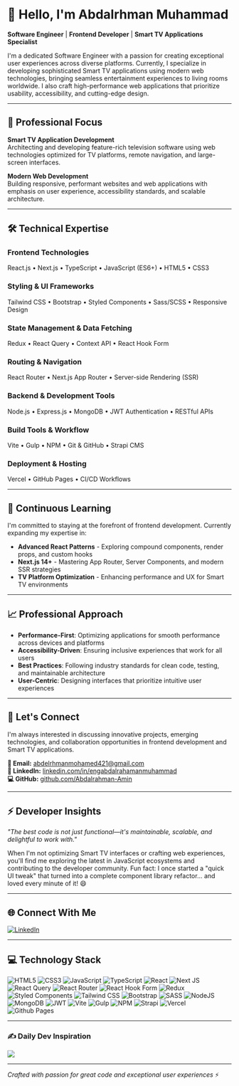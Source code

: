 # 👋 Hello, I'm Abdalrhman Muhammad

**Software Engineer** | **Frontend Developer** | **Smart TV Applications Specialist**

I'm a dedicated Software Engineer with a passion for creating exceptional user experiences across diverse platforms. Currently, I specialize in developing sophisticated Smart TV applications using modern web technologies, bringing seamless entertainment experiences to living rooms worldwide. I also craft high-performance web applications that prioritize usability, accessibility, and cutting-edge design.

---

## 🚀 Professional Focus

**Smart TV Application Development**  
Architecting and developing feature-rich television software using web technologies optimized for TV platforms, remote navigation, and large-screen interfaces.

**Modern Web Development**  
Building responsive, performant websites and web applications with emphasis on user experience, accessibility standards, and scalable architecture.

---

## 🛠️ Technical Expertise

### **Frontend Technologies**
React.js • Next.js • TypeScript • JavaScript (ES6+) • HTML5 • CSS3

### **Styling & UI Frameworks**
Tailwind CSS • Bootstrap • Styled Components • Sass/SCSS • Responsive Design

### **State Management & Data Fetching**
Redux • React Query • Context API • React Hook Form

### **Routing & Navigation**
React Router • Next.js App Router • Server-side Rendering (SSR)

### **Backend & Development Tools**
Node.js • Express.js • MongoDB • JWT Authentication • RESTful APIs

### **Build Tools & Workflow**
Vite • Gulp • NPM • Git & GitHub • Strapi CMS

### **Deployment & Hosting**
Vercel • GitHub Pages • CI/CD Workflows

---

## 🌱 Continuous Learning

I'm committed to staying at the forefront of frontend development. Currently expanding my expertise in:

- **Advanced React Patterns** - Exploring compound components, render props, and custom hooks
- **Next.js 14+** - Mastering App Router, Server Components, and modern SSR strategies
- **TV Platform Optimization** - Enhancing performance and UX for Smart TV environments

---

## 📈 Professional Approach

- **Performance-First**: Optimizing applications for smooth performance across devices and platforms
- **Accessibility-Driven**: Ensuring inclusive experiences that work for all users
- **Best Practices**: Following industry standards for clean code, testing, and maintainable architecture
- **User-Centric**: Designing interfaces that prioritize intuitive user experiences

---

## 🤝 Let's Connect

I'm always interested in discussing innovative projects, emerging technologies, and collaboration opportunities in frontend development and Smart TV applications.

**📧 Email:** [abdelrhmanmohamed421@gmail.com](mailto:abdelrhmanmohamed421@gmail.com)  
**💼 LinkedIn:** [linkedin.com/in/engabdalrahamanmuhammad](https://linkedin.com/in/engabdalrahamanmuhammad)  
**💻 GitHub:** [github.com/Abdalrahman-Amin](https://github.com/Abdalrahman-Amin)

---

## ⚡ Developer Insights

*"The best code is not just functional—it's maintainable, scalable, and delightful to work with."*

When I'm not optimizing Smart TV interfaces or crafting web experiences, you'll find me exploring the latest in JavaScript ecosystems and contributing to the developer community. Fun fact: I once started a "quick UI tweak" that turned into a complete component library refactor... and loved every minute of it! 😄

---

## 🌐 Connect With Me

[![LinkedIn](https://img.shields.io/badge/LinkedIn-%230077B5.svg?logo=linkedin&logoColor=white)](https://linkedin.com/in/engabdalrahamanmuhammad)

---

## 💻 Technology Stack

![HTML5](https://img.shields.io/badge/html5-%23E34F26.svg?style=for-the-badge&logo=html5&logoColor=white)
![CSS3](https://img.shields.io/badge/css3-%231572B6.svg?style=for-the-badge&logo=css3&logoColor=white)
![JavaScript](https://img.shields.io/badge/javascript-%23323330.svg?style=for-the-badge&logo=javascript&logoColor=%23F7DF1E)
![TypeScript](https://img.shields.io/badge/typescript-%23007ACC.svg?style=for-the-badge&logo=typescript&logoColor=white)
![React](https://img.shields.io/badge/react-%2320232a.svg?style=for-the-badge&logo=react&logoColor=%2361DAFB)
![Next JS](https://img.shields.io/badge/Next-black?style=for-the-badge&logo=next.js&logoColor=white)
![React Query](https://img.shields.io/badge/-React%20Query-FF4154?style=for-the-badge&logo=react%20query&logoColor=white)
![React Router](https://img.shields.io/badge/React_Router-CA4245?style=for-the-badge&logo=react-router&logoColor=white)
![React Hook Form](https://img.shields.io/badge/React%20Hook%20Form-%23EC5990.svg?style=for-the-badge&logo=reacthookform&logoColor=white)
![Redux](https://img.shields.io/badge/redux-%23593d88.svg?style=for-the-badge&logo=redux&logoColor=white)
![Styled Components](https://img.shields.io/badge/styled--components-DB7093?style=for-the-badge&logo=styled-components&logoColor=white)
![Tailwind CSS](https://img.shields.io/badge/tailwindcss-%2338B2AC.svg?style=for-the-badge&logo=tailwind-css&logoColor=white)
![Bootstrap](https://img.shields.io/badge/bootstrap-%238511FA.svg?style=for-the-badge&logo=bootstrap&logoColor=white)
![SASS](https://img.shields.io/badge/SASS-hotpink.svg?style=for-the-badge&logo=SASS&logoColor=white)
![NodeJS](https://img.shields.io/badge/node.js-6DA55F?style=for-the-badge&logo=node.js&logoColor=white)
![MongoDB](https://img.shields.io/badge/MongoDB-%234ea94b.svg?style=for-the-badge&logo=mongodb&logoColor=white)
![JWT](https://img.shields.io/badge/JWT-black?style=for-the-badge&logo=JSON%20web%20tokens)
![Vite](https://img.shields.io/badge/vite-%23646CFF.svg?style=for-the-badge&logo=vite&logoColor=white)
![Gulp](https://img.shields.io/badge/GULP-%23CF4647.svg?style=for-the-badge&logo=gulp&logoColor=white)
![NPM](https://img.shields.io/badge/NPM-%23CB3837.svg?style=for-the-badge&logo=npm&logoColor=white)
![Strapi](https://img.shields.io/badge/strapi-%232E7EEA.svg?style=for-the-badge&logo=strapi&logoColor=white)
![Vercel](https://img.shields.io/badge/vercel-%23000000.svg?style=for-the-badge&logo=vercel&logoColor=white)
![Github Pages](https://img.shields.io/badge/github%20pages-121013?style=for-the-badge&logo=github&logoColor=white)

---

### ✍️ Daily Dev Inspiration

![](https://quotes-github-readme.vercel.app/api?type=horizontal&theme=merko)

---

*Crafted with passion for great code and exceptional user experiences* ⚡
